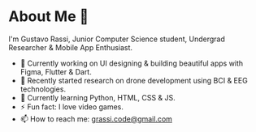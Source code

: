 # About Me 👋
I'm Gustavo Rassi, Junior Computer Science student, Undergrad Researcher & Mobile App Enthusiast.
- 🔭 Currently working on UI designing & building beautiful apps with Figma, Flutter & Dart.
- 🔬 Recently started research on drone development using BCI & EEG technologies.
- 🌱 Currently learning Python, HTML, CSS & JS.
- ⚡ Fun fact: I love video games.
- 📫 How to reach me: grassi.code@gmail.com
<!--
**GustavoRassi/GustavoRassi** is a ✨ _special_ ✨ repository because its `README.md` (this file) appears on your GitHub profile.

Here are some ideas to get you started:

- 👯 I’m looking to collaborate on ...
- 🤔 I’m looking for help with ...
- 💬 Ask me about ...
- 😄 Pronouns: ...
- ⚡ Fun fact: ...
-->
